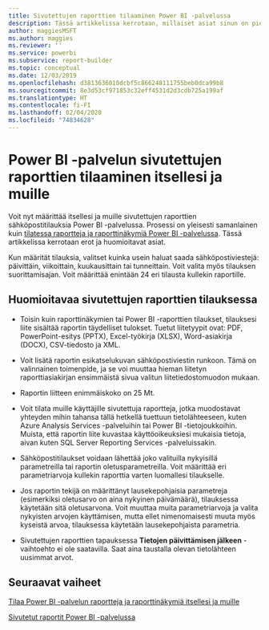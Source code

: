 ```yaml
---
title: Sivutettujen raporttien tilaaminen Power BI -palvelussa
description: Tässä artikkelissa kerrotaan, millaiset asiat sinun on pidettävä mielessä tilatessasi sivutettuja raportteja Power BI -palvelussa.
author: maggiesMSFT
ms.author: maggies
ms.reviewer: ''
ms.service: powerbi
ms.subservice: report-builder
ms.topic: conceptual
ms.date: 12/03/2019
ms.openlocfilehash: d3813636010dcbf5c866248111755beb0dca99b8
ms.sourcegitcommit: 8e3d53cf971853c32eff4531d2d3cdb725a199af
ms.translationtype: HT
ms.contentlocale: fi-FI
ms.lasthandoff: 02/04/2020
ms.locfileid: "74834628"
---
```

# <a name="subscribe-yourself-and-others-to-paginated-reports-in-the-power-bi-service"></a>Power BI -palvelun sivutettujen raporttien tilaaminen itsellesi ja muille 

Voit nyt määrittää itsellesi ja muille sivutettujen raporttien sähköpostitilauksia Power BI -palvelussa. Prosessi on yleisesti samanlainen kuin [tilatessa raportteja ja raporttinäkymiä Power BI -palvelussa](end-user-subscribe.md). Tässä artikkelissa kerrotaan erot ja huomioitavat asiat. 

Kun määrität tilauksia, valitset kuinka usein haluat saada sähköpostiviestejä: päivittäin, viikoittain, kuukausittain tai tunneittain. Voit valita myös tilauksen suorittamisajan. Voit määrittää enintään 24 eri tilausta kullekin raportille. 

## <a name="considerations-for-paginated-report-subscriptions"></a>Huomioitavaa sivutettujen raporttien tilauksessa 

- Toisin kuin raporttinäkymien tai Power BI -raporttien tilaukset, tilauksesi liite sisältää raportin täydelliset tulokset.  Tuetut liitetyypit ovat: PDF, PowerPoint-esitys (PPTX), Excel-työkirja (XLSX), Word-asiakirja (DOCX), CSV-tiedosto ja XML.

- Voit lisätä raportin esikatselukuvan sähköpostiviestin runkoon.  Tämä on valinnainen toimenpide, ja se voi muuttaa hieman liitetyn raporttiasiakirjan ensimmäistä sivua valitun liitetiedostomuodon mukaan. 

- Raportin liitteen enimmäiskoko on 25 Mt. 

- Voit tilata muille käyttäjille sivutettuja raportteja, jotka muodostavat yhteyden mihin tahansa tällä hetkellä tuettuun tietolähteeseen, kuten Azure Analysis Services -palveluihin tai Power BI -tietojoukkoihin. Muista, että raportin liite kuvastaa käyttöoikeuksiesi mukaisia tietoja, aivan kuten SQL Server Reporting Services -palveluissakin. 

- Sähköpostitilaukset voidaan lähettää joko valituilla nykyisillä parametreilla tai raportin oletusparametreilla.  Voit määrittää eri parametriarvoja kullekin raporttia varten luomallesi tilaukselle. 

- Jos raportin tekijä on määrittänyt lausekepohjaisia parametreja (esimerkiksi oletusarvo on aina nykyinen päivämäärä), tilauksessa käytetään sitä oletusarvona. Voit muuttaa muita parametriarvoja ja valita nykyisten arvojen käyttämisen, mutta ellet nimenomaisesti muuta myös kyseistä arvoa, tilauksessa käytetään lausekepohjaista parametria.

- Sivutettujen raporttien tapauksessa **Tietojen päivittämisen jälkeen** -vaihtoehto ei ole saatavilla. Saat aina taustalla olevan tietolähteen uusimmat arvot. 

## <a name="next-steps"></a>Seuraavat vaiheet

[Tilaa Power BI -palvelun raportteja ja raporttinäkymiä itsellesi ja muille](../service-report-subscribe.md)

[Sivutetut raportit Power BI -palvelussa](end-user-paginated-report.md)

